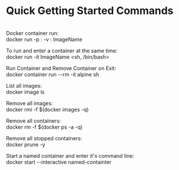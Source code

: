 <h1>Quick Getting Started Commands</h1></br>
Docker container run:</br>
docker run -p <port on host>:<port in docker container> -v <directory on host>:<directory to mount to on container> ImageName

To run and enter a container at the same time:</br>
docker run -it ImageName <sh, /bin/bash>
  
Run Container and Remove Container on Exit:</br>
docker container run --rm -it alpine sh

List all images:</br>
docker image ls
  
Remove all images:</br>
docker rmi -f $(docker images -q)

Remove all containers:</br>
docker rm -f $(docker ps -a -q)

Remove all stopped containers:</br>
docker prune -y

Start a named container and enter it's command line:</br>
docker start --interactive named-containter
